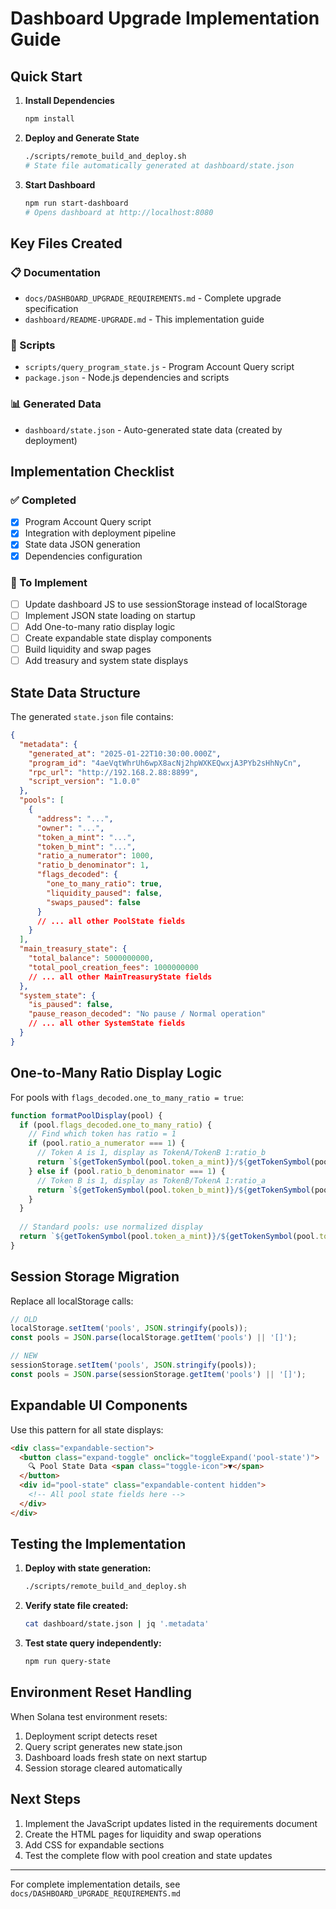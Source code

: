 # Dashboard Upgrade Implementation Guide

## Quick Start

1. **Install Dependencies**
   ```bash
   npm install
   ```

2. **Deploy and Generate State**
   ```bash
   ./scripts/remote_build_and_deploy.sh
   # State file automatically generated at dashboard/state.json
   ```

3. **Start Dashboard**
   ```bash
   npm run start-dashboard
   # Opens dashboard at http://localhost:8080
   ```

## Key Files Created

### 📋 Documentation
- `docs/DASHBOARD_UPGRADE_REQUIREMENTS.md` - Complete upgrade specification
- `dashboard/README-UPGRADE.md` - This implementation guide

### 🔧 Scripts
- `scripts/query_program_state.js` - Program Account Query script
- `package.json` - Node.js dependencies and scripts

### 📊 Generated Data
- `dashboard/state.json` - Auto-generated state data (created by deployment)

## Implementation Checklist

### ✅ Completed
- [x] Program Account Query script
- [x] Integration with deployment pipeline
- [x] State data JSON generation
- [x] Dependencies configuration

### 🔧 To Implement
- [ ] Update dashboard JS to use sessionStorage instead of localStorage
- [ ] Implement JSON state loading on startup
- [ ] Add One-to-many ratio display logic
- [ ] Create expandable state display components
- [ ] Build liquidity and swap pages
- [ ] Add treasury and system state displays

## State Data Structure

The generated `state.json` file contains:

```json
{
  "metadata": {
    "generated_at": "2025-01-22T10:30:00.000Z",
    "program_id": "4aeVqtWhrUh6wpX8acNj2hpWXKEQwxjA3PYb2sHhNyCn",
    "rpc_url": "http://192.168.2.88:8899",
    "script_version": "1.0.0"
  },
  "pools": [
    {
      "address": "...",
      "owner": "...",
      "token_a_mint": "...",
      "token_b_mint": "...",
      "ratio_a_numerator": 1000,
      "ratio_b_denominator": 1,
      "flags_decoded": {
        "one_to_many_ratio": true,
        "liquidity_paused": false,
        "swaps_paused": false
      }
      // ... all other PoolState fields
    }
  ],
  "main_treasury_state": {
    "total_balance": 5000000000,
    "total_pool_creation_fees": 1000000000
    // ... all other MainTreasuryState fields
  },
  "system_state": {
    "is_paused": false,
    "pause_reason_decoded": "No pause / Normal operation"
    // ... all other SystemState fields
  }
}
```

## One-to-Many Ratio Display Logic

For pools with `flags_decoded.one_to_many_ratio = true`:

```javascript
function formatPoolDisplay(pool) {
  if (pool.flags_decoded.one_to_many_ratio) {
    // Find which token has ratio = 1
    if (pool.ratio_a_numerator === 1) {
      // Token A is 1, display as TokenA/TokenB 1:ratio_b
      return `${getTokenSymbol(pool.token_a_mint)}/${getTokenSymbol(pool.token_b_mint)} 1:${pool.ratio_b_denominator}`;
    } else if (pool.ratio_b_denominator === 1) {
      // Token B is 1, display as TokenB/TokenA 1:ratio_a  
      return `${getTokenSymbol(pool.token_b_mint)}/${getTokenSymbol(pool.token_a_mint)} 1:${pool.ratio_a_numerator}`;
    }
  }
  
  // Standard pools: use normalized display
  return `${getTokenSymbol(pool.token_a_mint)}/${getTokenSymbol(pool.token_b_mint)} ${formatRatio(pool.ratio_a_numerator)}:${formatRatio(pool.ratio_b_denominator)}`;
}
```

## Session Storage Migration

Replace all localStorage calls:

```javascript
// OLD
localStorage.setItem('pools', JSON.stringify(pools));
const pools = JSON.parse(localStorage.getItem('pools') || '[]');

// NEW
sessionStorage.setItem('pools', JSON.stringify(pools));
const pools = JSON.parse(sessionStorage.getItem('pools') || '[]');
```

## Expandable UI Components

Use this pattern for all state displays:

```html
<div class="expandable-section">
  <button class="expand-toggle" onclick="toggleExpand('pool-state')">
    🔍 Pool State Data <span class="toggle-icon">▼</span>
  </button>
  <div id="pool-state" class="expandable-content hidden">
    <!-- All pool state fields here -->
  </div>
</div>
```

## Testing the Implementation

1. **Deploy with state generation:**
   ```bash
   ./scripts/remote_build_and_deploy.sh
   ```

2. **Verify state file created:**
   ```bash
   cat dashboard/state.json | jq '.metadata'
   ```

3. **Test state query independently:**
   ```bash
   npm run query-state
   ```

## Environment Reset Handling

When Solana test environment resets:
1. Deployment script detects reset
2. Query script generates new state.json
3. Dashboard loads fresh state on next startup
4. Session storage cleared automatically

## Next Steps

1. Implement the JavaScript updates listed in the requirements document
2. Create the HTML pages for liquidity and swap operations
3. Add CSS for expandable sections
4. Test the complete flow with pool creation and state updates

---

For complete implementation details, see `docs/DASHBOARD_UPGRADE_REQUIREMENTS.md` 